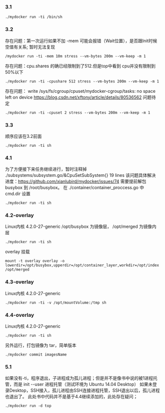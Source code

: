 ### 3.1
```shell script
./mydocker run -ti /bin/sh
```

### 3.2
存在问题：第一次运行如果不加 -mem 可能会报错（Wait位置），是否跟Init时候空值有关系; 暂时无法复现
```shell script
/mydocker run -ti -mem 10m stress --vm-bytes 200m --vm-keep -m 1
```

存在问题：cpu.shares 的确已经限制到了512.但是top中看到 cpu并没有限制到 50%以下
```shell script
./mydocker run -ti -cpushare 512 stress --vm-bytes 200m --vm-keep -m 1 
``` 

存在问题： write /sys/fs/cgroup/cpuset/mydocker-cgroup/tasks: no space left on device
https://blog.csdn.net/xftony/article/details/80536562  问题待定
```shell script
./mydocker run -ti -cpuset 2 stress --vm-bytes 200m --vm-keep -m 1
``` 

### 3.3
顺序应该在3.2前面
```shell script
./mydocker run -ti sh
```

### 4.1
为了方便接下来任务继续进行，暂时注释掉 ./subsystems/subsystem.go/&CpuSetSubSystem{} 19 lines
该问题具体解决进度：https://github.com/xianlubird/mydocker/issues/74
需要提前解包 busybox 到 /root/busybox。 在 ./container/container_proccess.go 中 cmd.dir 设置
```shell script
./mydocker run -ti sh
```

### 4.2-overlay
Linux内核 4.2.0-27-generic
/opt/busybox 为镜像层， /opt/merged 为镜像内层
 
```shell script
./mydocker run -ti sh
```
overlay 挂载
```shell script
mount -t overlay overlay -o lowerdir=/opt/busybox,upperdir=/opt/container_layer,workdir=/opt/index /opt/merged
```

### 4.3-overlay
Linux内核 4.2.0-27-generic

```shell script
./mydocker run -ti -v /opt/mountVolume:/tmp sh
```

### 4.4-overlay
Linux内核 4.2.0-27-generic

```shell script
./mydocker run -ti sh
```
另外运行，打包镜像为 tar，简单版本
```shell script
./mydocker commit imagesName
```

### 5.1
如果没有-ti，程序退出，子进程成为孤儿进程；但是并不是像书中说的被1进程托管，而是 init --user 进程托管（测试环境为 Ubuntu 14.04 Desktop）
如果未登录Desktop，SSH接入，孤儿进程由SSH连接进程托管，SSH退出以后，孤儿进程也退出了。
此处书中代码并不是基于4.4继续添加的，此处存在疑问；
```shell script
./mydocker run -d top
```